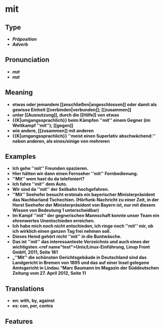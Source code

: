 # mit 
## Type 
- _**Präposition**_ 
- _**Adverb**_ 
## Pronunciation 
- _**mɪt**_ 
- _**mɪt**_ 
## Meaning 
- **etwas oder jemandem [[anschließen|angeschlossen]] oder damit als gewisse Einheit [[verbinden|verbunden]]; [[zusammen]]** 
- **unter [[Ausnutzung]], durch die [[Hilfe]] von etwas** 
- **{{K|umgangssprachlich}} beim Kämpfen ''mit'' einem Gegner (im Wettkampf ''mit''); [[gegen]]** 
- **wie andere, [[zusammen]] mit anderen** 
- **{{K|umgangssprachlich}} ''meist einen Superlativ abschwächend:'' neben anderen, als eines/einige von mehreren** 
## Examples 
- **Ich gehe ''mit'' Freunden spazieren.** 
- **Hier hätten wir dann einen Fernseher ''mit'' Fernbedienung.** 
- **''Mit'' wem hast du da telefoniert?** 
- **Ich fahre ''mit'' dem Auto.** 
- **Wir sind da ''mit'' der Seilbahn hochgefahren.** 
- **''Mit'' Seehofer besucht erstmals ein bayerischer Ministerpräsident das Nachbarland Tschechien. (Hörfunk-Nachricht zu einer Zeit, in der Horst Seehofer der Ministerpräsident von Bayern ist, nur mit diesem Wissen von Bedeutung 1 unterscheidbar)** 
- **Im Kampf ''mit'' der gegnerischen Mannschaft konnte unser Team ein ehrenwertes Unentschieden erreichen.** 
- **Ich habe mich noch nicht entschieden, ich ringe noch ''mit'' mir, ob ich wirklich einen ganzen Tag frei nehmen soll.** 
- **Dieses Hemd gehört nicht ''mit'' in die Buntwäsche.** 
- **Das ist ''mit'' das interessanteste Verzeichnis und auch eines der wichtigsten.<ref name"test">Unix/Linux-Einführung, Linup Front GmbH, 2011, Seite 181</ref>** 
- **„''Mit'' die schönsten Gerichtsgebäude in Deutschland sind das Landgericht in Bremen von 1895 und das auf einer Insel gelegene Amtsgericht in Lindau.“<ref>Marc Baumann im Magazin der Süddeutschen Zeitung vom 27. April 2012, Seite 11</ref>** 
## Translations 
- **en: with, by, against** 
- **es: con, per, contra** 
## Features 
